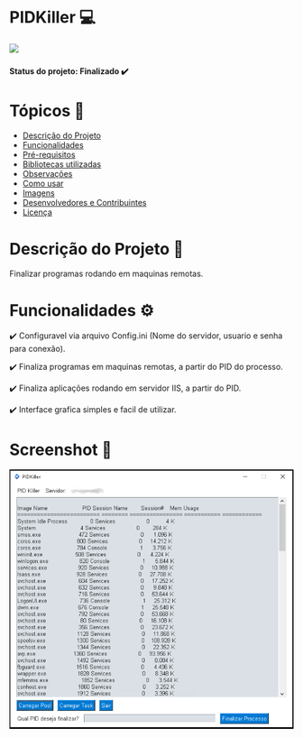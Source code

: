 # PIDKiller 💻

<div><img src="https://img.shields.io/badge/PYTHON-3.9-blue?style=for-the-badge&logo=python" /></div>

<h4> 
	Status do projeto: Finalizado ✔️
</h4>


Tópicos 📜
=================
<!--ts-->
   * [Descrição do Projeto](#Sobre)
   * [Funcionalidades](#funcionalidades)
   * [Pré-requisitos](#requisitos)
   * [Bibliotecas utilizadas](#bibliotecas)
   * [Observações](#obs)
   * [Como usar](#como-usar)
   * [Imagens](#imagens)
   * [Desenvolvedores e Contribuintes](#dev)
   * [Licença](#license)
<!--te-->

Descrição do Projeto 📂
========================
Finalizar programas rodando em maquinas remotas.

Funcionalidades ⚙
========================
<div> ✔️ Configuravel via arquivo Config.ini (Nome do servidor, usuario e senha para conexão).</div>
<p> </p>
<div> ✔️ Finaliza programas em maquinas remotas, a partir do PID do processo.</div>
<p> </p>
<div> ✔️ Finaliza aplicações rodando em servidor IIS, a partir do PID.</div>
<p> </p>
<div> ✔️ Interface grafica simples e facil de utilizar.</div>


Screenshot 📸
=================
<img alt="PIDKiller" title="#PIDKiller" src="./screenshots/PIDKiller.png" />
